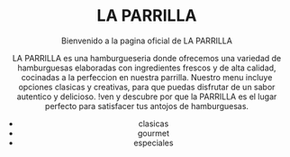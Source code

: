 <!DOCTYPE html>
<html lang="en">
    <head>
        <meta charset="UTF-8">
        <meta http-equiv="X-UA-compatible" content="IE=edge">
        <meta name="viewport" content="width=device-width, initial-scale=">
        <title>hamburgueseria</title>
        <!--chavez gabriel y valentina lópez hicieron el codigo inicial de la pagina-->
        <!--chavez gabriel hizo el sketch-->
        <!--valentina lopez busco la paleta de colores-->
    </head>
    <body>
        <center>
            <h1>LA PARRILLA</h1>
        </center>          
<header>
    <p>
        Bienvenido a la pagina oficial de LA PARRILLA
    </p>
    <P>
        LA PARRILLA es una hamburgueseria donde ofrecemos una variedad de hamburguesas elaboradas con ingredientes frescos y de alta calidad, cocinadas a la perfeccion en nuestra parrilla. Nuestro menu incluye opciones clasicas y creativas, para que puedas disfrutar de un sabor autentico y delicioso. !ven y descubre por que la PARRILLA es el lugar perfecto para satisfacer tus antojos de hamburguesas.    </P>
    <nav>
        <ul>
            <li>clasicas</li>
            <li>gourmet</li>
            <li>especiales</li>
        </ul>
    </nav>
</header>
    </body>
</html>

